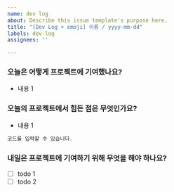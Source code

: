 ```yaml
---
name: dev log
about: Describe this issue template's purpose here.
title: "[Dev Log + emoji] 이름 / yyyy-mm-dd"
labels: dev-log
assignees: ''

---
```


### 오늘은 어떻게 프로젝트에 기여했나요?
- 내용 1
### 오늘의 프로젝트에서 힘든 점은 무엇인가요?
- 내용 1
```jsx
코드를 입력할 수 있습니다.
```
### 내일은 프로젝트에 기여하기 위해 무엇을 해야 하나요?
- [ ] todo 1
- [ ] todo 2
